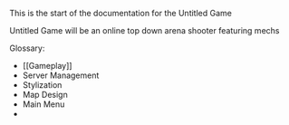 This is the start of the documentation for the Untitled Game

Untitled Game will be an online top down arena shooter featuring mechs 

Glossary:
-  [[Gameplay]]
-  Server Management
-  Stylization
-  Map Design
-  Main Menu
-  